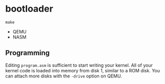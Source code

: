 # bootloader

    make

- QEMU
- NASM

## Programming
Editing `program.asm` is sufficient to start writing your kernel. All of your kernel code is loaded into memory from disk 1, similar to a ROM disk. You can attach more disks with the `-drive` option on QEMU.
